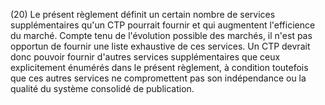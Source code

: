 (20) Le présent règlement définit un certain nombre de services supplémentaires qu'un CTP pourrait fournir et qui augmentent l'efficience du marché. Compte tenu de l'évolution possible des marchés, il n'est pas opportun de fournir une liste exhaustive de ces services. Un CTP devrait donc pouvoir fournir d'autres services supplémentaires que ceux explicitement énumérés dans le présent règlement, à condition toutefois que ces autres services ne compromettent pas son indépendance ou la qualité du système consolidé de publication.